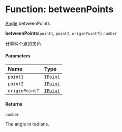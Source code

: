 # Function: betweenPoints

[Angle](/en/auto-docs/fixed-layout-editor/modules/Angle.md).betweenPoints

**betweenPoints**(`point1`, `point2`, `originPoint?`): `number`

计算两个点的夹角

#### Parameters

| Name | Type |
| :------ | :------ |
| `point1` | [`IPoint`](/en/auto-docs/fixed-layout-editor/interfaces/IPoint.md) |
| `point2` | [`IPoint`](/en/auto-docs/fixed-layout-editor/interfaces/IPoint.md) |
| `originPoint?` | [`IPoint`](/en/auto-docs/fixed-layout-editor/interfaces/IPoint.md) |

#### Returns

`number`

The angle in radians.
